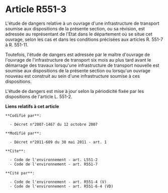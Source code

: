 # Article R551-3

L'étude de dangers relative à un ouvrage d'une infrastructure de transport soumise aux dispositions de la présente section,
ou sa révision, est adressée au représentant de l'Etat dans le département où se situe cet ouvrage, selon les cas et dans les
conditions précisées aux articles R. 551-7 à R. 551-11.

Toutefois, l'étude de dangers est adressée par le maître d'ouvrage de l'ouvrage de l'infrastructure de transport six mois au
plus tard avant le démarrage des travaux lorsqu'une infrastructure de transport nouvelle est soumise aux dispositions de la
présente section ou lorsqu'un ouvrage nouveau est construit au sein d'une infrastructure soumise à ces dispositions.

L'étude de dangers est mise à jour selon la périodicité fixée par les dispositions de l'article L. 551-2.

**Liens relatifs à cet article**

	**Codifié par**:

	  - Décret n°2007-1467 du 12 octobre 2007

	**Modifié par**:

	  - Décret n°2011-609 du 30 mai 2011 - art. 1

	**Cite**:

	  - Code de l'environnement - art. L551-2
	  - Code de l'environnement - art. R551-7

	**Cité par**:

	  - Code de l'environnement - art. R551-4 (V)
	  - Code de l'environnement - art. R551-6-4 (VD)
